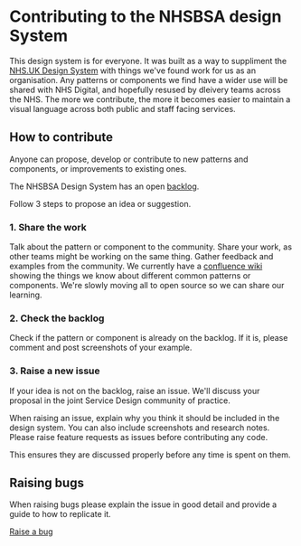 # Contributing to the NHSBSA design System

This design system is for everyone. It was built as a way to suppliment the [NHS.UK Design System](https://service-manual.nhs.uk/design-system) with things we've found work for us as an organisation. Any patterns or components we find have a wider use will be shared with NHS Digital, and hopefully resused by dleivery teams across the NHS. The more we contribute, the more it becomes easier to maintain a visual language across both public and staff facing services.

## How to contribute

Anyone can propose, develop or contribute to new patterns and components, or improvements to existing ones. 

The NHSBSA Design System has an open [backlog](https://github.com/nhsbsa/design-system/projects/1). 

Follow 3 steps to propose an idea or suggestion.

### 1. Share the work
Talk about the pattern or component to the community. Share your work, as other teams might be working on the same thing. Gather feedback and examples from the community. We currently have a [confluence wiki](https://bsa2468.atlassian.net/wiki/spaces/DES/pages/1597407233/Digital+patterns) showing the things we know about different common patterns or components. We're slowly moving all to open source so we can share our learning.

### 2. Check the backlog
Check if the pattern or component is already on the backlog. If it is, please comment and post screenshots of your example. 

### 3. Raise a new issue
If your idea is not on the backlog, raise an issue. We'll discuss your proposal in the joint Service Design community of practice.

When raising an issue, explain why you think it should be included in the design system. You can also include screenshots and research notes. Please raise feature requests as issues before contributing any code.

This ensures they are discussed properly before any time is spent on them.


## Raising bugs

When raising bugs please explain the issue in good detail and provide a guide to how to replicate it.

[Raise a bug](https://github.com/nhsbsa/design-system/issues/new?template=BUG_REPORT.md) 


